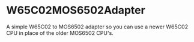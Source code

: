 # W65C02MOS6502Adapter
A simple W65C02 to MOS6502 adapter so  you can use a newer W65C02 CPU in place of the older MOS6502 CPU's.
